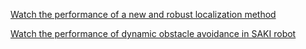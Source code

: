 [Watch the performance of a new and robust localization method](https://youtu.be/9mxdf5QwNAI)

[Watch the performance of dynamic obstacle avoidance in SAKI robot](https://youtu.be/2ksWL9cfkCk)
